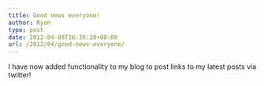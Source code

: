 ```yaml
---
title: Good news everyone!
author: Ryan
type: post
date: 2012-04-08T16:35:20+00:00
url: /2012/04/good-news-everyone/
---
```


I have now added functionality to my blog to post links to my latest posts via twitter!
